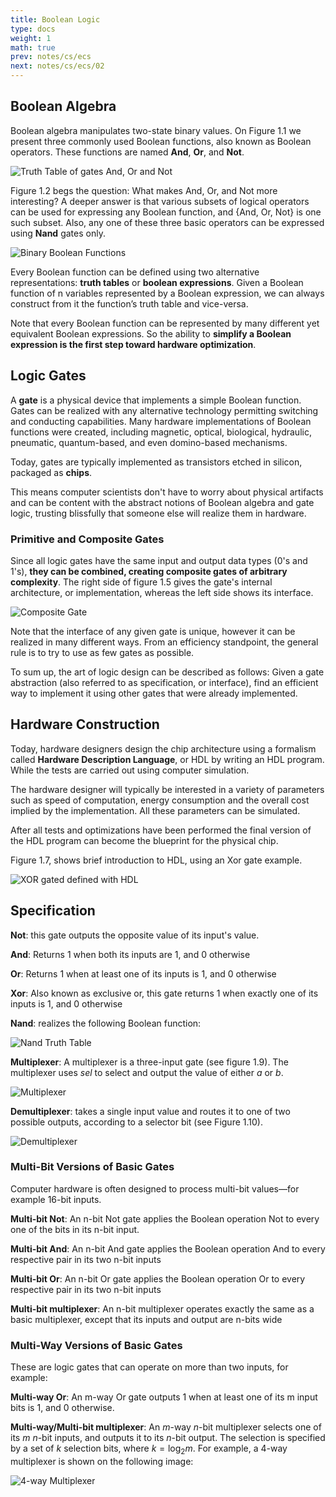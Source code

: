 ```yaml
---
title: Boolean Logic
type: docs
weight: 1
math: true
prev: notes/cs/ecs
next: notes/cs/ecs/02
---
```


## Boolean Algebra

Boolean algebra manipulates two-state binary values. On Figure 1.1 we present three commonly used Boolean functions, also known as Boolean operators. These functions are named **And**, **Or**, and **Not**.

![Truth Table of gates And, Or and Not](assets/truth_table_and_or_not.png)

Figure 1.2 begs the question: What makes And, Or, and Not more interesting? A deeper answer is that various subsets of logical operators can be used for expressing any Boolean function, and {And, Or, Not} is one such subset. Also, any one of these three basic operators can be expressed using **Nand** gates only.

![Binary Boolean Functions](assets/all_binary_boolan_functions.png)

Every Boolean function can be defined using two alternative representations: **truth tables** or **boolean expressions**. Given a Boolean function of n variables represented by a Boolean expression, we can always construct from it the function’s truth table and vice-versa.

Note that every Boolean function can be represented by many different yet equivalent Boolean expressions. So the ability to **simplify a Boolean expression is the first step toward hardware optimization**.

## Logic Gates

A **gate** is a physical device that implements a simple Boolean function. Gates can be realized with any alternative technology permitting switching and conducting capabilities. Many hardware implementations of Boolean functions were created, including magnetic, optical, biological, hydraulic, pneumatic, quantum-based, and even domino-based mechanisms.

Today, gates are typically implemented as transistors etched in silicon, packaged as **chips**.

This means computer scientists don't have to worry about physical artifacts and can be content with the abstract notions of Boolean algebra and gate logic, trusting blissfully that someone else will realize them in hardware.

### Primitive and Composite Gates

Since all logic gates have the same input and output data types (0's and 1's), **they can be combined, creating composite gates of arbitrary complexity**. The right side of figure 1.5 gives the gate's internal architecture, or implementation, whereas the left side shows its interface.

![Composite Gate](assets/composible_gate.png)

Note that the interface of any given gate is unique, however it can be realized in many different ways. From an efficiency standpoint, the general rule is to try to use as few gates as possible.

To sum up, the art of logic design can be described as follows: Given a gate abstraction (also referred to as specification, or interface), find an efficient way to implement it using other gates that were already implemented.

## Hardware Construction

Today, hardware designers design the chip architecture using a formalism called **Hardware Description Language**, or HDL by writing an HDL program. While the tests are carried out using computer simulation.

The hardware designer will typically be interested in a variety of parameters such as speed of
computation, energy consumption and the overall cost implied by the implementation. All these parameters can be simulated.

After all tests and optimizations have been performed the final version of the HDL program can become the blueprint for the physical chip.

Figure 1.7, shows brief introduction to HDL, using an Xor gate example.

![XOR gated defined with HDL](assets/hdl_xor_example.png)

## Specification

**Not**: this gate outputs the opposite value of its input's value.

**And**: Returns 1 when both its inputs are 1, and 0 otherwise

**Or**: Returns 1 when at least one of its inputs is 1, and 0 otherwise

**Xor**: Also known as exclusive or, this gate returns 1 when exactly one of its inputs is 1, and 0 otherwise

**Nand**: realizes the following Boolean function:

![Nand Truth Table](assets/nand_truth_table.png)

**Multiplexer**: A multiplexer is a three-input gate (see figure 1.9). The multiplexer uses _sel_ to select and output the value of either $a$ or $b$.

![Multiplexer](assets/multiplexer.png)

**Demultiplexer**: takes a single input value and routes it to one of two possible outputs, according to a selector bit (see Figure 1.10).

![Demultiplexer](assets/demultiplexor.png)

### Multi-Bit Versions of Basic Gates

Computer hardware is often designed to process multi-bit values—for example 16-bit inputs.

**Multi-bit Not**: An n-bit Not gate applies the Boolean operation Not to every one of the bits in its n-bit input.

**Multi-bit And**: An n-bit And gate applies the Boolean operation And to every respective pair in its two n-bit inputs

**Multi-bit Or**: An n-bit Or gate applies the Boolean operation Or to every respective pair in its two n-bit inputs

**Multi-bit multiplexer**: An n-bit multiplexer operates exactly the same as a basic multiplexer, except that its inputs and output are n-bits wide

### Multi-Way Versions of Basic Gates

These are logic gates that can operate on more than two inputs, for example:

**Multi-way Or**: An m-way Or gate outputs 1 when at least one of its m input bits is 1, and 0 otherwise.

**Multi-way/Multi-bit multiplexer**: An $m$-way $n$-bit multiplexer selects one of its $m$ $n$-bit inputs, and outputs it to its $n$-bit output. The selection is specified by a set of $k$ selection bits, where $k = \log_2 m$. For example, a $4$-way multiplexer is shown on the following image:

![4-way Multiplexer](assets/4_way_multiplexer.png)
